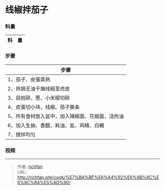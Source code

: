 # 线椒拌茄子

<!--more-->
### 料量
|料|量|
|---|---|

### 步骤

|步骤|
|---|
|1、茄子、皮蛋蒸熟|
|2、热锅无油干煸线椒至虎皮|
|3、蒜拍碎，葱、小米椒切碎|
|4、皮蛋切小块，线椒、茄子撕条|
|5、所有食材放入盆中，加入辣椒面、花椒面，浇热油|
|6、加入生抽、香醋、耗油、盐、鸡精、白糖|
|7、搅拌均匀|

### 视频

---

> 作者: [richfan](https://richfan.site/)  
> URL: http://richfan.site/cook/%E7%BA%BF%E6%A4%92%E6%8B%8C%E8%8C%84%E5%AD%90/  

